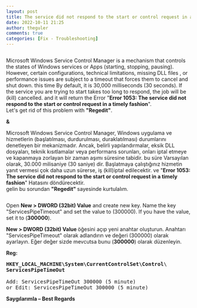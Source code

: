 ```yaml
---
layout: post
title: The service did not respond to the start or control request in a timely fashion
date: 2022-10-11 21:25
author: theguler
comments: true
categories: [Fix - Troubleshooting]
---
```

<!-- wp:image {"id":5097,"sizeSlug":"large","linkDestination":"none"} -->
<figure class="wp-block-image size-large"><img src="https://farukguler.com/assets/post_images/error1053.jpg?w=501" alt="" class="wp-image-5097" /></figure>
<!-- /wp:image -->

<!-- wp:paragraph -->
<p>Microsoft Windows Service Control Manager is a mechanism that controls the states of Windows services or Apps (starting, stopping, pausing). However, certain configurations, technical limitations, missing DLL files , or performance issues are subject to a timeout that forces them to cancel and shut down. this time By default, it is 30,000 milliseconds (30 seconds). If the service you are trying to start takes too long to respond, the job will be (kill) cancelled. and it will return the Error "<strong>Error 1053: The service did not respond to the start or control request in a timely fashion</strong>".<br>Let's get rid of this problem with <strong>"Regedit"</strong>.</p>
<!-- /wp:paragraph -->

<!-- wp:paragraph -->
<p><strong>&amp;</strong></p>
<!-- /wp:paragraph -->

<!-- wp:paragraph -->
<p>Microsoft Windows Service Control Manager, Windows uygulama ve hizmetlerin (başlatılması, durdurulması, duraklatılması) durumlarını denetleyen bir mekanizmadır. Ancak, belirli yapılandırmalar, eksik DLL dosyaları, teknik kısıtlamalar veya performans sorunları, onları iptal etmeye ve kapanmaya zorlayan bir zaman aşımı süresine tabidir. bu süre Varsayılan olarak, 30.000 milisaniye (30 saniye) dir. Başlatmaya çalıştığınız hizmetin yanıt vermesi çok daha uzun sürerse, iş (kill)iptal edilecektir. ve "<strong>Error 1053: The service did not respond to the start or control request in a timely fashion</strong>" Hatasını döndürecektir.<br>gelin bu sorundan <strong>"Regedit" </strong>sayesinde kurtulalım.</p>
<!-- /wp:paragraph -->

<!-- wp:image {"id":5105,"sizeSlug":"large","linkDestination":"none"} -->
<figure class="wp-block-image size-large"><img src="https://farukguler.com/assets/post_images/timeout.png?w=1024" alt="" class="wp-image-5105" /></figure>
<!-- /wp:image -->

<!-- wp:paragraph -->
<p>Open <strong>New &gt; DWORD (32bit) Value</strong> and create new key. Name the key "ServicesPipeTimeout" and set the value to (300000). If you have the value, set it to (<strong>300000</strong>).</p>
<!-- /wp:paragraph -->

<!-- wp:paragraph -->
<p><strong>New &gt; DWORD (32bit) Value </strong>öğesini açıp yeni anahtar oluşturun. Anahtarı "ServicesPipeTimeout" olarak adlandırın ve değeri (300000) olarak ayarlayın. Eğer değer sizde mevcutsa bunu (<strong>300000</strong>) olarak düzenleyin.</p>
<!-- /wp:paragraph -->

<!-- wp:paragraph -->
<p><strong>Reg:</strong></p>
<!-- /wp:paragraph -->

<!-- wp:preformatted -->
<pre class="wp-block-preformatted"><strong>HKEY_LOCAL_MACHINE\System\CurrentControlSet\Control</strong>\
<strong>ServicesPipeTimeOut</strong>

Add: ServicesPipeTimeOut 300000 (5 minute)
or Edit: ServicesPipeTimeOut 300000 (5 minute)</pre>
<!-- /wp:preformatted -->

<!-- wp:paragraph -->
<p><strong>Saygılarımla – Best Regards</strong></p>
<!-- /wp:paragraph -->
